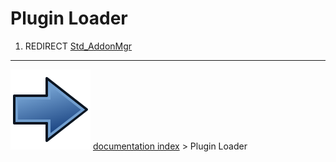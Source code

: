 # Plugin Loader
1.  REDIRECT [Std_AddonMgr](Std_AddonMgr.md)



---
![](images/Button_right.svg) [documentation index](../README.md) > Plugin Loader
